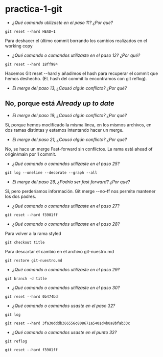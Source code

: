 # practica-1-git

- *¿Qué comando utilizaste en el paso 11? ¿Por qué?*
```
git reset --hard HEAD~1
```
Para deshacer el último commit borrando los cambios realizados en el working copy

- *¿Qué comando o comandos utilizaste en el paso 12? ¿Por qué?*

```
git reset --hard 18ff984
```
Hacemos Git reset --hard y añadimos el hash para recuperar el commit que hemos deshecho. (EL hash del commit lo encontramos con git reflog).

- *El merge del paso 13, ¿Causó algún conflicto? ¿Por qué?*

No, porque está *Already up to date*
- 
- *El merge del paso 19, ¿Causó algún conflicto? ¿Por qué?*

Si, porque hemos modificado la misma linea, en los mismos archivos, en dos ramas distintas y estamos intentando hacer un merge.

- *El merge del paso 21, ¿Causó algún conflicto? ¿Por qué?*

No, se hace un merge Fast-forward sin conflictos. La rama está ahead of origin/main por 1 commit.

- *¿Qué comando o comandos utilizaste en el paso 25?*

```
git log --oneline --decorate --graph --all
```

- *El merge del paso 26, ¿Podría ser fast forward? ¿Por qué?*

Sí, pero perderíamos información. Git merge --no-ff nos permite mantener los dos padres.

- *¿Qué comando o comandos utilizaste en el paso 27?*

```
git reset --hard f3901ff
```
 
- *¿Qué comando o comandos utilizaste en el paso 28?*

Para volver a la rama styled
```
git checkout title
```
Para descartar el cambio en el archivo git-nuestro.md
```
git restore git-nuestro.md
```

- *¿Qué comando o comandos utilizaste en el paso 29?*

```
git branch -d title
```

- *¿Qué comando o comandos utilizaste en el paso 30?*

```
git reset --hard 0b474bd
```
 
- *¿Qué comando o comandos usaste en el paso 32?*

```
git log
```

```
git reset --hard 3fa30dddb366556c808671a5401d4b0a8bfab33c
```
- *¿Qué comando o comandos usaste en el punto 33?*
```
git reflog
```

```
git reset --hard f3901ff
```
